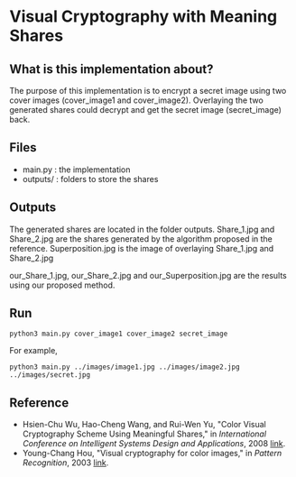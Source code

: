 # Visual Cryptography with Meaning Shares 


## What is this implementation about?
The purpose of this implementation is to encrypt a secret image using two cover images (cover_image1 and cover_image2).
Overlaying the two generated shares could decrypt and get the secret image (secret_image) back.

## Files
- main.py : the implementation
- outputs/ : folders to store the shares

## Outputs
The generated shares are located in the folder outputs.
Share_1.jpg and Share_2.jpg are the shares generated by the algorithm proposed in the reference.
Superposition.jpg is the image of overlaying Share_1.jpg and Share_2.jpg

our_Share_1.jpg, our_Share_2.jpg and our_Superposition.jpg are the results using our proposed method.


## Run
```
python3 main.py cover_image1 cover_image2 secret_image 
```
For example,
```
python3 main.py ../images/image1.jpg ../images/image2.jpg ../images/secret.jpg
```

## Reference
- Hsien-Chu Wu, Hao-Cheng Wang, and Rui-Wen Yu, "Color Visual Cryptography Scheme Using Meaningful Shares," in *International Conference on Intelligent Systems Design and Applications*, 2008 [link](https://github.com/cheng-hsiang-chiu/ECE6960-Final-Project/blob/master/papers/Color%20Visual%20Cryptography%20Scheme%20Using%20Meaningful%20Shares.pdf).
- Young-Chang Hou, "Visual cryptography for color images," in *Pattern Recognition*, 2003 [link](https://github.com/cheng-hsiang-chiu/ECE6960-Final-Project/blob/master/papers/Visual%20cryptography%20for%20color%20images.pdf). 
